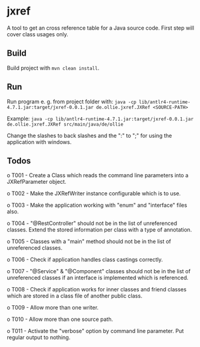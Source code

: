 # jxref
A tool to get an cross reference table for a Java source code. First step will cover class usages only.


## Build

Build project with `mvn clean install`.


## Run

Run program e. g. from project folder with:
`java -cp lib/antlr4-runtime-4.7.1.jar:target/jxref-0.0.1.jar de.ollie.jxref.JXRef <SOURCE-PATH>`

Example:
`java -cp lib/antlr4-runtime-4.7.1.jar:target/jxref-0.0.1.jar de.ollie.jxref.JXRef src/main/java/de/ollie` 

Change the slashes to back slashes and the ":" to ";" for using the application with windows.


## Todos

o T001 - Create a Class which reads the command line parameters into a JXRefParameter object.

o T002 - Make the JXRefWriter instance configurable which is to use.

o T003 - Make the application working with "enum" and "interface" files also.

o T004 - "@RestController" should not be in the list of unreferenced classes. Extend the stored information per class with a type of annotation.

o T005 - Classes with a "main" method should not be in the list of unreferenced classes.

o T006 - Check if application handles class castings correctly.

o T007 - "@Service" & "@Component" classes should not be in the list of unreferenced classes if an interface is implemented which is referenced.

o T008 - Check if application works for inner classes and friend classes which are stored in a class file of another public class.

o T009 - Allow more than one writer.

o T010 - Allow more than one source path.

o T011 - Activate the "verbose" option by command line parameter. Put regular output to nothing.